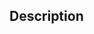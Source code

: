 ﻿<!-- SVG_SET_TEXT_ANCHOR ( svgObject ; fontAlignment ) -> svgObject (Text) -> fontAlignment (Long Integer)-->## Description